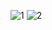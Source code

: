 ![1](https://github.com/Elkelany84/Provider_Ecommerce_Firebase_Admin/assets/74449997/4ecc4a3b-8ba9-4cd6-aa83-a15e3570200b)
![2](https://github.com/Elkelany84/Provider_Ecommerce_Firebase_Admin/assets/74449997/0f2f0bf2-dfd6-4a47-9220-a2fc71f9094b)

